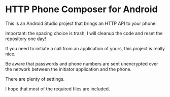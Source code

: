 # HTTP Phone Composer for Android

This is an Android Studio project that brings an HTTP API to your phone.

Important: the spacing choice is trash, I will cleanup the code and reset the repository one day!

If you need to initiate a call from an application of yours, this project is really nice.

Be aware that passwords and phone numbers are sent unencrypted over the network between the initiator application and the phone.

There are plenty of settings.

I hope that most of the required files are included.
